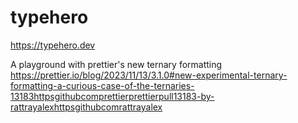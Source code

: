 # typehero
https://typehero.dev

A playground with prettier's new ternary formatting
https://prettier.io/blog/2023/11/13/3.1.0#new-experimental-ternary-formatting-a-curious-case-of-the-ternaries-13183httpsgithubcomprettierprettierpull13183-by-rattrayalexhttpsgithubcomrattrayalex

